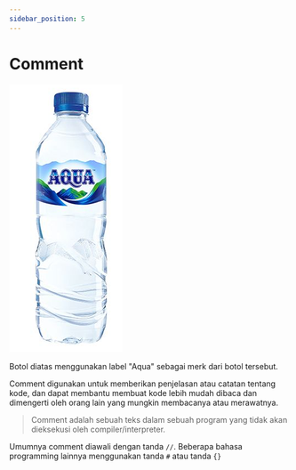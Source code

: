 ```yaml
---
sidebar_position: 5
---
```


# Comment

![Aqua](./../../static/img/pic4.png)

Botol diatas menggunakan label "Aqua" sebagai merk dari botol tersebut.

Comment digunakan untuk memberikan penjelasan atau catatan tentang kode, dan dapat membantu membuat kode lebih mudah dibaca dan dimengerti oleh orang lain yang mungkin membacanya atau merawatnya.

> Comment adalah sebuah teks dalam sebuah program yang tidak akan dieksekusi oleh compiler/interpreter.

Umumnya comment diawali dengan tanda `//`. Beberapa bahasa programming lainnya menggunakan tanda `#` atau tanda `{}`
